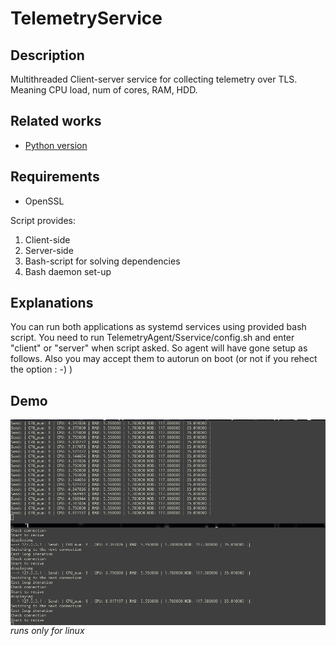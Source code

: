 <h1>TelemetryService</h1>

<h2>Description</h2>

Multithreaded Client-server service for collecting telemetry over TLS. Meaning CPU load, num of cores, RAM, HDD.

<h2>Related works</h2>

* [Python version](https://github.com/Ozanis/sslsock_client_server)

<h2>Requirements</h2>

* OpenSSL

Script provides:

1. Client-side
2. Server-side
3. Bash-script for solving dependencies
4. Bash daemon set-up

<h2>Explanations</h2>

You can run both applications as systemd services using provided bash script.
You need to run  TelemetryAgent/Sservice/config.sh and enter "client" or "server" when script asked. So agent will have gone setup as follows. Also you may accept them to autorun on boot (or not if you rehect the option : -) )

<h2>Demo</h2>
                               
<img src="./test/demo.png"
alt="Running"
style="float: left; margin-right: 10px;" />    
                                                                                                   

_runs only for linux_
